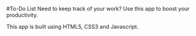 #To-Do List
Need to keep track of your work? Use this app to boost your productivity.

This app is built using HTML5, CSS3 and Javascript.

